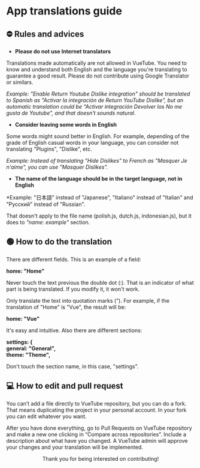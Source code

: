 # App translations guide

## ⛔️ Rules and advices

- **Please do not use Internet translators** 

Translations made automatically are not allowed in VueTube. You need to know and understand both English and the language you're translating to guarantee a good result. Please do not contribute using Google Translator or similars.

*Example: "Enable Return Youtube Dislike integration" should be translated to Spanish as "Activar la integración de Return YouTube Dislike", but an automatic translation could be "Activar integración Devolver los No me gusta de Youtube", and that doesn't sounds natural.*

- **Consider leaving some words in English**

Some words might sound better in English. For example, depending of the grade of English casual words in your language, you can consider not translating "Plugins", "Dislike", etc.

*Example: Instead of translating "Hide Dislikes" to French as "Masquer Je n'aime", you can use "Masquer Dislikes".*

- **The name of the language should be in the target language, not in English**

*Example: "日本語" instead of "Japanese", "Italiano" instead of "Italian" and "Русский" instead of "Russian".

That doesn't apply to the file name (polish.js, dutch.js, indonesian.js), but it does to *"name: example"* section.

## 🟢 How to do the translation

There are different fields. This is an example of a field:

**home: "Home"**

Never touch the text previous the double dot (:). That is an indicator of what part is being translated. If you modify it, it won't work.

Only translate the text into quotation marks ("). For example, if the translation of "Home" is "Vue", the result will be:

**home: "Vue"**

It's easy and intuitive. Also there are different sections:

**settings: { <br/>
    general: "General", <br/>
    theme: "Theme",**
    
Don't touch the section name, in this case, "settings".

## 💻 How to edit and pull request

You can’t add a file directly to VueTube repository, but you can do a fork. That means duplicating the project in your personal account. In your fork you can edit whatever you want.

After you have done everything, go to Pull Requests on VueTube repository and make a new one clicking in “Compare across repositories”. Include a description about what have you changed. A VueTube admin will approve your changes and your translation will be implemented.

<p align="center"> Thank you for being interested on contributing! </p>
